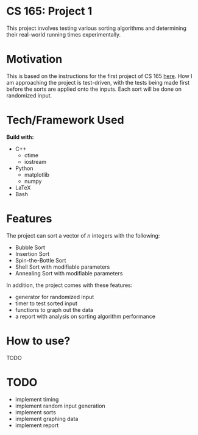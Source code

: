 # CS 165: Project 1
This project involves testing various sorting algorithms and determining their 
real-world running times experimentally.

# Motivation
This is based on the instructions for the first project of CS 165 
[here](https://www.ics.uci.edu/~goodrich/teach/cs165/proj/proj1.html). How I am
approaching the project is test-driven, with the tests being made first before
the sorts are applied onto the inputs. Each sort will be done on randomized
input.

# Tech/Framework Used
**Build with:**
- C++
    - ctime
    - iostream
- Python
    - matplotlib
    - numpy
- LaTeX
- Bash

# Features
The project can sort a vector of *n* integers with the following:
- Bubble Sort
- Insertion Sort
- Spin-the-Bottle Sort
- Shell Sort with modifiable parameters
- Annealing Sort with modifiable parameters

In addition, the project comes with these features:
- generator for randomized input
- timer to test sorted input
- functions to graph out the data
- a report with analysis on sorting algorithm performance

# How to use?
TODO

# TODO
- implement timing
- implement random input generation
- implement sorts
- implement graphing data
- implement report